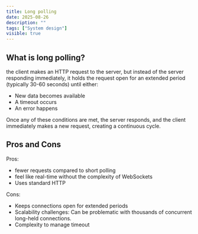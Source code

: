 ```yaml
---
title: Long polling
date: 2025-08-26
description: ""
tags: ["System design"]
visible: true
---
```


## What is long polling?

the client makes an HTTP request to the server, but instead of the server responding immediately, it holds the request open for an extended period (typically 30-60 seconds) until either:

- New data becomes available
- A timeout occurs
- An error happens

Once any of these conditions are met, the server responds, and the client immediately makes a new request, creating a continuous cycle.

## Pros and Cons

Pros:

- fewer requests compared to short polling
- feel like real-time without the complexity of WebSockets
- Uses standard HTTP

Cons:

- Keeps connections open for extended periods
- Scalability challenges: Can be problematic with thousands of concurrent long-held connections.
- Complexity to manage timeout
